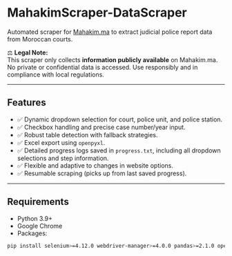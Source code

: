 # MahakimScraper-DataScraper

Automated scraper for [Mahakim.ma](https://www.mahakim.ma) to extract judicial police report data from Moroccan courts.  

⚖️ **Legal Note:**  
This scraper only collects **information publicly available** on Mahakim.ma. No private or confidential data is accessed. Use responsibly and in compliance with local regulations.

---

## Features

- ✅ Dynamic dropdown selection for court, police unit, and police station.
- ✅ Checkbox handling and precise case number/year input.
- ✅ Robust table detection with fallback strategies.
- ✅ Excel export using `openpyxl`.
- ✅ Detailed progress logs saved in `progress.txt`, including all dropdown selections and step information.
- ✅ Flexible and adaptive to changes in website options.
- ✅ Resumable scraping (picks up from last saved progress).

---

## Requirements

- Python 3.9+
- Google Chrome
- Packages:

```bash
pip install selenium>=4.12.0 webdriver-manager>=4.0.0 pandas>=2.1.0 openpyxl>=3.1.2
